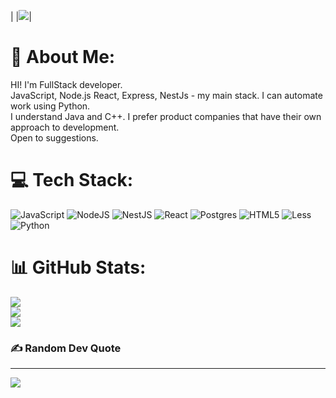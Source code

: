 |                                          |![](https://quotes-github-readme.vercel.app/api?type=horizontal&theme=merko)|
# 💫 About Me:
HI! I'm FullStack developer. <br>JavaScript, Node.js React, Express, NestJs - my main stack. I can automate work using Python. <br>I understand Java and C++. I prefer product companies that have their own approach to development.<br>Open to suggestions.


# 💻 Tech Stack:
![JavaScript](https://img.shields.io/badge/javascript-%23323330.svg?style=for-the-badge&logo=javascript&logoColor=%23F7DF1E) ![NodeJS](https://img.shields.io/badge/node.js-6DA55F?style=for-the-badge&logo=node.js&logoColor=white) ![NestJS](https://img.shields.io/badge/nestjs-%23E0234E.svg?style=for-the-badge&logo=nestjs&logoColor=white) ![React](https://img.shields.io/badge/react-%2320232a.svg?style=for-the-badge&logo=react&logoColor=%2361DAFB) ![Postgres](https://img.shields.io/badge/postgres-%23316192.svg?style=for-the-badge&logo=postgresql&logoColor=white) ![HTML5](https://img.shields.io/badge/html5-%23E34F26.svg?style=for-the-badge&logo=html5&logoColor=white) ![Less](https://img.shields.io/badge/less-2B4C80?style=for-the-badge&logo=less&logoColor=white) ![Python](https://img.shields.io/badge/python-3670A0?style=for-the-badge&logo=python&logoColor=ffdd54)
# 📊 GitHub Stats:
![](https://github-readme-stats.vercel.app/api?username=mrFalador&theme=merko&hide_border=false&include_all_commits=false&count_private=false)<br/>
![](https://github-readme-streak-stats.herokuapp.com/?user=mrFalador&theme=merko&hide_border=false)<br/>
![](https://github-readme-stats.vercel.app/api/top-langs/?username=mrFalador&theme=merko&hide_border=false&include_all_commits=false&count_private=false&layout=compact)

### ✍️ Random Dev Quote


---
[![](https://visitcount.itsvg.in/api?id=mrFalador&icon=0&color=3)](https://visitcount.itsvg.in)

<!-- Proudly created with GPRM ( https://gprm.itsvg.in ) -->
